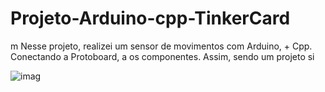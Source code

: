 # Projeto-Arduino-cpp-TinkerCard
 m
  Nesse projeto, realizei um sensor de movimentos com Arduino, + Cpp. Conectando a Protoboard, a os componentes. Assim, sendo um projeto si
  
![imag](https://github.com/user-attachments/assets/a318b6ee-bb10-40b8-add4-95fb8471fec1)
